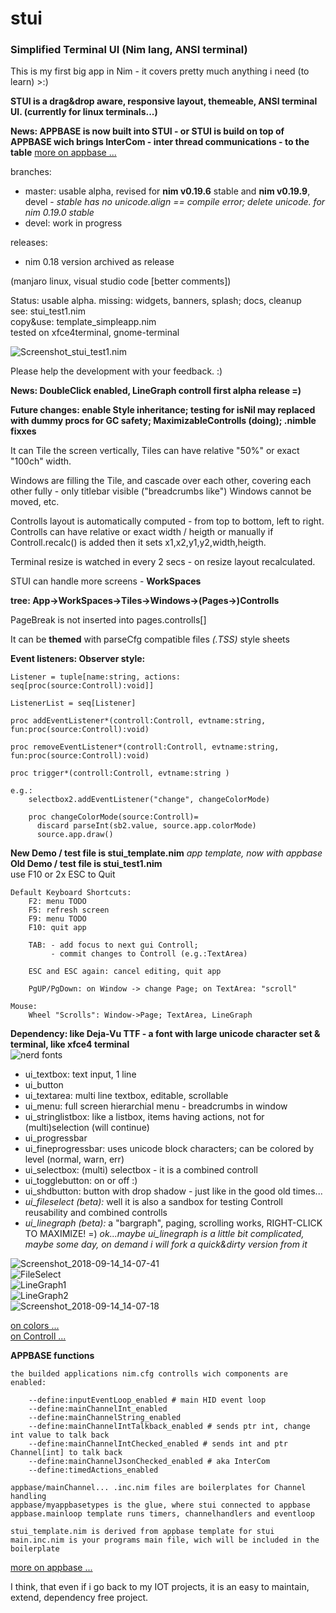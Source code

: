 # stui
### Simplified Terminal UI (Nim lang, ANSI terminal) 

This is my first big app in Nim - it covers pretty much anything i need (to learn) >:)

**STUI is a drag&drop aware, responsive layout, themeable, ANSI terminal UI. (currently for linux terminals...)**  
  
**News: APPBASE is now built into STUI - or STUI is build on top of APPBASE wich brings InterCom - inter thread communications - to the table**  [more on appbase ...](doc/appbase.md)
  
branches:
* master: usable alpha, revised for **nim v0.19.6** stable and **nim v0.19.9**, devel - *stable has no unicode.align == compile error; delete unicode. for nim 0.19.0 stable*  
* devel: work in progress
  
releases:
* nim 0.18 version archived as release

(manjaro linux, visual studio code [better comments])  
  

Status: usable alpha. missing: widgets, banners, splash; docs, cleanup  
  see: stui_test1.nim  
  copy&use: template_simpleapp.nim  
  tested on xfce4terminal, gnome-terminal  

![Screenshot_stui_test1.nim](doc/Screenshot_2018-10-03_15-23-40.png)

Please help the development with your feedback. :)  



**News: DoubleClick enabled, LineGraph controll first alpha release =)**

**Future changes: enable Style inheritance; testing for isNil may replaced with dummy procs for GC safety; MaximizableControlls (doing); .nimble fixxes**


It can Tile the screen vertically, 
Tiles can have relative "50%" or exact "100ch" width.

Windows are filling the Tile, and cascade over each other, 
covering each other fully - only titlebar visible ("breadcrumbs like")
Windows cannot be moved, etc.

Controlls layout is automatically computed - from top to bottom, left to right.
Controlls can have relative or exact width / heigth
or manually if Controll.recalc() is added then it sets x1,x2,y1,y2,width,heigth.

Terminal resize is watched in every 2 secs - on resize layout recalculated.

STUI can handle more screens - **WorkSpaces**  

  **tree: App->WorkSpaces->Tiles->Windows->(Pages->)Controlls**  

  PageBreak is not inserted into pages.controlls[]  


It can be **themed** with parseCfg compatible files *(.TSS)* style sheets


**Event listeners: Observer style:**  

    Listener = tuple[name:string, actions: seq[proc(source:Controll):void]]

    ListenerList = seq[Listener]

    proc addEventListener*(controll:Controll, evtname:string, fun:proc(source:Controll):void)

    proc removeEventListener*(controll:Controll, evtname:string, fun:proc(source:Controll):void)

    proc trigger*(controll:Controll, evtname:string )

    e.g.:
        selectbox2.addEventListener("change", changeColorMode)

        proc changeColorMode(source:Controll)=
          discard parseInt(sb2.value, source.app.colorMode)
          source.app.draw()


**New Demo / test file is stui_template.nim** *app template, now with appbase*  
**Old Demo / test file is stui_test1.nim**  
use F10 or 2x ESC to Quit

    Default Keyboard Shortcuts:
        F2: menu TODO
        F5: refresh screen
        F9: menu TODO
        F10: quit app

        TAB: - add focus to next gui Controll; 
             - commit changes to Controll (e.g.:TextArea)

        ESC and ESC again: cancel editing, quit app

        PgUP/PgDown: on Window -> change Page; on TextArea: "scroll"

    Mouse:
        Wheel "Scrolls": Window->Page; TextArea, LineGraph


**Dependency: like Deja-Vu TTF - a font with large unicode character set & terminal, like xfce4 terminal**  
![nerd fonts](https://github.com/ryanoasis/nerd-fonts/wiki)  


* ui_textbox: text input, 1 line 
* ui_button  
* ui_textarea: multi line textbox, editable, scrollable
* ui_menu: full screen hierarchial menu - breadcrumbs in window
* ui_stringlistbox: like a listbox, items having actions, not for (multi)selection (will continue)
* ui_progressbar
* ui_fineprogressbar: uses unicode block characters; can be colored by level (normal, warn, err)
* ui_selectbox: (multi) selectbox - it is a combined controll
* ui_togglebutton: on or off :)
* ui_shdbutton: button with drop shadow - just like in the good old times...
* _ui_fileselect (beta): <NEW><DEVEL>_ well it is also a sandbox for testing Controll reusability and combined controlls
* _ui_linegraph (beta):_ a "bargraph", paging, scrolling works, RIGHT-CLICK TO MAXIMIZE! =) 
*ok...maybe ui_linegraph is a little bit complicated, maybe some day, on demand i will fork a quick&dirty version from it*

![Screenshot_2018-09-14_14-07-41](doc/Screenshot_2018-09-14_14-07-41.png)  
![FileSelect](doc/FileSelect_Screenshot_2018-10-20_13-35-40.png)  
![LineGraph1](doc/LineGraph1.png)  
![LineGraph2](doc/LineGraph2.png)  
![Screenshot_2018-09-14_14-07-18](doc/Screenshot_2018-09-14_14-07-18.png)  


[on colors ...](doc/Colors.md)  
[on Controll ...](doc/Controlls.md)  


**APPBASE functions**

    the builded applications nim.cfg controlls wich components are enabled:

        --define:inputEventLoop_enabled # main HID event loop
        --define:mainChannelInt_enabled 
        --define:mainChannelString_enabled
        --define:mainChannelIntTalkback_enabled # sends ptr int, change int value to talk back
        --define:mainChannelIntChecked_enabled # sends int and ptr Channel[int] to talk back
        --define:mainChannelJsonChecked_enabled # aka InterCom
        --define:timedActions_enabled

    appbase/mainChannel... .inc.nim files are boilerplates for Channel handling
    appbase/myappbasetypes is the glue, where stui connected to appbase
    appbase.mainloop template runs timers, channelhandlers and eventloop
    
    stui_template.nim is derived from appbase template for stui
    main.inc.nim is your programs main file, wich will be included in the boilerplate

[more on appbase ...](doc/appbase.md)



I think, that even if i go back to my IOT projects, 
it is an easy to maintain, extend, dependency free project.





